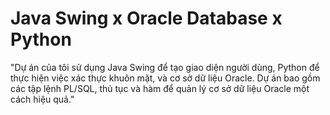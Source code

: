 # Java Swing x Oracle Database x Python
"Dự án của tôi sử dụng Java Swing để tạo giao diện người dùng, Python để thực hiện việc xác thực khuôn mặt, và cơ sở dữ liệu Oracle. 
 Dự án bao gồm các tập lệnh PL/SQL, thủ tục và hàm để quản lý cơ sở dữ liệu Oracle một cách hiệu quả."
